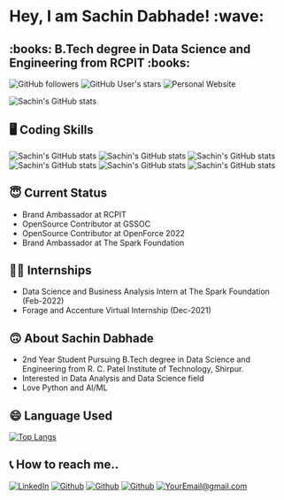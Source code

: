 <h1>Hey, I am Sachin Dabhade! :wave:</h1>
<h2>:books: B.Tech degree in Data Science and Engineering from RCPIT :books:</h2>

![GitHub followers](https://img.shields.io/github/followers/SachinDabhade?logo=Github&style=for-the-badge)
![GitHub User's stars](https://img.shields.io/github/stars/SachinDabhade?style=for-the-badge)
![Personal Website](https://img.shields.io/website?style=for-the-badge&up_color=blue&up_message=Personal%20PortFolio&url=https%3A%2F%2Fportfolio-sachin-dabhade.web.app%2F%23)

![Sachin's GitHub stats](https://github-readme-stats.vercel.app/api?username=SachinDabhade&show_icons=true&theme=chartreuse-dark)

## :desktop_computer: Coding Skills 
![Sachin's GitHub stats](https://img.shields.io/badge/Python-3776AB?style=for-the-badge&logo=python&logoColor=white)
![Sachin's GitHub stats](https://img.shields.io/badge/HTML-239120?style=for-the-badge&logo=html5&logoColor=white)
![Sachin's GitHub stats](https://img.shields.io/badge/Bootstrap-563D7C?style=for-the-badge&logo=bootstrap&logoColor=white)
![Sachin's GitHub stats](https://img.shields.io/badge/MySQL-00000F?style=for-the-badge&logo=mysql&logoColor=white)
![Sachin's GitHub stats](https://img.shields.io/badge/Django-092E20?style=for-the-badge&logo=django&logoColor=white)
![Sachin's GitHub stats](https://img.shields.io/badge/C-00599C?style=for-the-badge&logo=c&logoColor=white)

## :innocent: Current Status
- Brand Ambassador at RCPIT
- OpenSource Contributor at GSSOC
- OpenSource Contributor at OpenForce 2022
- Brand Ambassador at The Spark Foundation

## :man_student: Internships
- Data Science and Business Analysis Intern at The Spark Foundation (Feb-2022)
- Forage and Accenture Virtual Internship (Dec-2021)

## :upside_down_face: About Sachin Dabhade
- 2nd Year Student Pursuing B.Tech degree in Data Science and Engineering from R. C. Patel Institute of Technology, Shirpur.
- Interested in Data Analysis and Data Science field
- Love Python and AI/ML

## :smile: Language Used
[![Top Langs](https://github-readme-stats.vercel.app/api/top-langs/?username=SachinDabhade&layout=compact)](https://github.com/anuraghazra/github-readme-stats)

## :telephone_receiver: How to reach me..
<a href="<https://www.linkedin.com/in/sachin-dabhade-84b9a61b5/>">![LinkedIn](https://img.shields.io/badge/LinkedIn-0077B5?style=for-the-badge&logo=linkedin&logoColor=white)</a>
<a href="<https://www.github.com/SachinDabhade/>">![Github](https://img.shields.io/badge/GitHub-100000?style=for-the-badge&logo=github&logoColor=white)</a>
<a href="<https://medium.com/@sachindabhade1922>">![Github](https://img.shields.io/badge/Medium-12100E?style=for-the-badge&logo=medium&logoColor=black)</a>
<a href="<https://sesmoodlexamination.blogspot.com/>">![Github](https://img.shields.io/badge/Blogger-FF5722?style=for-the-badge&logo=blogger&logoColor=white)</a>
<a href="mailto:sachindabhade1922@gmail.com">![YourEmail@gmail.com](https://img.shields.io/badge/Gmail-D14836?style=for-the-badge&logo=gmail&logoColor=white)</a>
